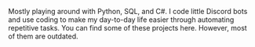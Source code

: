 Mostly playing around with Python, SQL, and C#. I code little Discord bots and use coding to make my day-to-day life easier through automating repetitive tasks. You can find some of these projects here. However, most of them are outdated.
